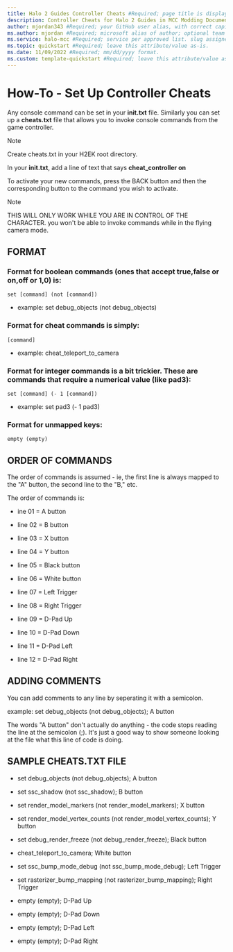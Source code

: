 ```yaml
---
title: Halo 2 Guides Controller Cheats #Required; page title is displayed in search results. Include the brand.
description: Controller Cheats for Halo 2 Guides in MCC Modding Documentation. #Required; article description that is displayed in search results. 
author: mjordan343 #Required; your GitHub user alias, with correct capitalization.
ms.author: mjordan #Required; microsoft alias of author; optional team alias.
ms.service: halo-mcc #Required; service per approved list. slug assigned by ACOM.
ms.topic: quickstart #Required; leave this attribute/value as-is.
ms.date: 11/09/2022 #Required; mm/dd/yyyy format.
ms.custom: template-quickstart #Required; leave this attribute/value as-is.
---
```


# How-To - Set Up Controller Cheats

Any console command can be set in your **init.txt** file. Similarly you can set up a **cheats.txt** file that allows you to invoke console commands from the game controller.

> [!NOTE]
> Create cheats.txt in your H2EK root directory.

In your **init.txt**, add a line of text that says **cheat_controller on**

To activate your new commands, press the BACK button and then the corresponding button to the command you wish to activate.

> [!NOTE]
> THIS WILL ONLY WORK WHILE YOU ARE IN CONTROL OF THE CHARACTER. you won't be able to invoke commands while in the flying camera mode.

## FORMAT

### Format for boolean commands (ones that accept true,false or on,off or 1,0) is:

```
set [command] (not [command])
```

- example: set debug_objects (not debug_objects)

### Format for cheat commands is simply:

```
[command]
```

- example: cheat_teleport_to_camera

### Format for integer commands is a bit trickier. These are commands that require a numerical value (like pad3):

```
set [command] (- 1 [command])
```

- example: set pad3 (- 1 pad3)

### Format for unmapped keys:

```
empty (empty)
```

## ORDER OF COMMANDS

The order of commands is assumed - ie, the first line is always mapped to the "A" button, the second line to the "B," etc.

The order of commands is:

- ine 01 = A button

- line 02 = B button

- line 03 = X button

- line 04 = Y button

- line 05 = Black button

- line 06 = White button

- line 07 = Left Trigger

- line 08 = Right Trigger

- line 09 = D-Pad Up

- line 10 = D-Pad Down

- line 11 = D-Pad Left

- line 12 = D-Pad Right

## ADDING COMMENTS

You can add comments to any line by seperating it with a semicolon.

example: set debug_objects (not debug_objects); A button

The words "A button" don't actually do anything - the code stops reading the line at the semicolon (;). It's just a good way to show someone looking at the file what this line of code is doing.

## SAMPLE CHEATS.TXT FILE

- set debug_objects (not debug_objects); A button

- set ssc_shadow (not ssc_shadow); B button

- set render_model_markers (not render_model_markers); X button

- set render_model_vertex_counts (not render_model_vertex_counts); Y button

- set debug_render_freeze (not debug_render_freeze); Black button

- cheat_teleport_to_camera; White button

- set ssc_bump_mode_debug (not ssc_bump_mode_debug); Left Trigger

- set rasterizer_bump_mapping (not rasterizer_bump_mapping); Right Trigger

- empty (empty); D-Pad Up

- empty (empty); D-Pad Down

- empty (empty); D-Pad Left

- empty (empty); D-Pad Right
